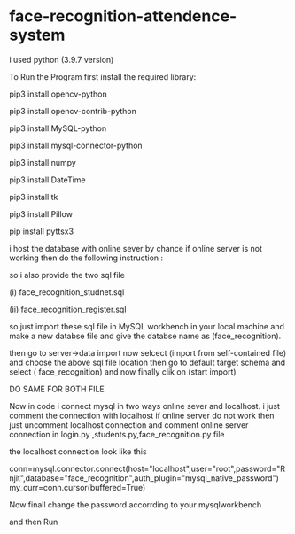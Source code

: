 # face-recognition-attendence-system


i used python (3.9.7 version)

To Run the Program first install the required library:

pip3 install opencv-python

pip3 install opencv-contrib-python

pip3 install MySQL-python

pip3 install mysql-connector-python

pip3 install numpy

pip3 install DateTime

pip3 install tk

pip3 install Pillow

pip install pyttsx3

i host the database with online sever by chance if online server is not working then do the following instruction :

so i also provide the two sql file 

(i) face_recognition_studnet.sql 

(ii) face_recognition_register.sql

so just import these sql file in MySQL workbench in your local machine and make a new databse file and give the databse name as (face_recognition).

then go to server->data import now selcect (import from self-contained file) and choose the above sql file location then go to default target schema and select ( face_recognition) and now finally clik on (start import)

DO SAME FOR BOTH FILE

Now in code i connect mysql in two ways online sever and localhost. i just comment the connection with localhost if online server do not work then just uncomment localhost connection and comment online server connection in login.py ,students.py,face_recognition.py file

the localhost connection look like this

conn=mysql.connector.connect(host="localhost",user="root",password="Rnjit",database="face_recognition",auth_plugin="mysql_native_password") my_curr=conn.cursor(buffered=True)

Now finall change the password accorrding to your mysqlworkbench

and then Run
